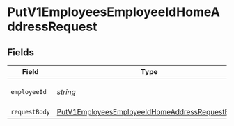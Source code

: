 # PutV1EmployeesEmployeeIdHomeAddressRequest


## Fields

| Field                                                                                                                       | Type                                                                                                                        | Required                                                                                                                    | Description                                                                                                                 |
| --------------------------------------------------------------------------------------------------------------------------- | --------------------------------------------------------------------------------------------------------------------------- | --------------------------------------------------------------------------------------------------------------------------- | --------------------------------------------------------------------------------------------------------------------------- |
| `employeeId`                                                                                                                | *string*                                                                                                                    | :heavy_check_mark:                                                                                                          | The UUID of the employee                                                                                                    |
| `requestBody`                                                                                                               | [PutV1EmployeesEmployeeIdHomeAddressRequestBody](../../models/operations/putv1employeesemployeeidhomeaddressrequestbody.md) | :heavy_minus_sign:                                                                                                          | N/A                                                                                                                         |